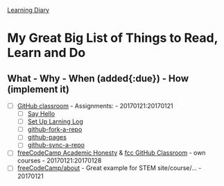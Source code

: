 [Learning Diary](https://github.com/janzeteachesit/forever-learning/docs/main.md)

# My Great Big List of Things to Read, Learn and Do

## What - Why - When (added{:due}) - How (implement it)

- [ ] [GitHub classroom](https://classroom.github.com/classrooms/17445834-2016-2017-ap-csp-i2cs) -  Assignments:  - 20170121:20170121
    - [ ] [Say Hello](https://classroom.github.com/assignment-invitations/1530a34b6103959d1b448bea84c51d73) 
    - [ ] [Set Up Larning Log](https://classroom.github.com/assignment-invitations/036035f4d79c5ffac8af470966f0b948)
    - [ ] [github-fork-a-repo](https://github.com/templetontitan/20162017-classroom-outline/blob/master/knowledge/github-fork-a-repo.md)
    - [ ] [github-pages](https://github.com/templetontitan/20162017-classroom-outline/blob/master/knowledge/github-pages.md)
    - [ ] [github-sync-a-repo](https://github.com/templetontitan/20162017-classroom-outline/blob/master/knowledge/github-sync-a-repo.md)
- [ ] [freeCodeCamp Academic Honesty](https://www.freecodecamp.com/academic-honesty) & [fcc GitHub Classroom](https://github.com/templetontitan/20162017-classroom-outline/blob/master/practice/freecodecamp.md) - own courses - 20170121:20170128
- [ ] [freeCodeCamp/about](https://www.freecodecamp.com/about/) - Great example for STEM site/course/... - 20170121
